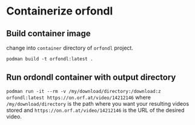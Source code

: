 # Containerize orfondl

## Build container image

change into `container` directory of `orfondl` project.

`podman build -t orfondl:latest .`

## Run ordondl container with output directory

`podman run -it --rm -v /my/download/directory:/download:z orfondl:latest https://on.orf.at/video/14212146`
where `/my/download/directory` is the path where you want your resulting videos stored and `https://on.orf.at/video/14212146` is the URL of the desired video.

